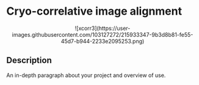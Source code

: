 # Cryo-correlative image alignment

<div align="center">
 ![xcorr3](https://user-images.githubusercontent.com/103127272/215933347-9b3d8b81-fe55-45d7-b944-2233e2095253.png)
</div>

## Description

An in-depth paragraph about your project and overview of use.
